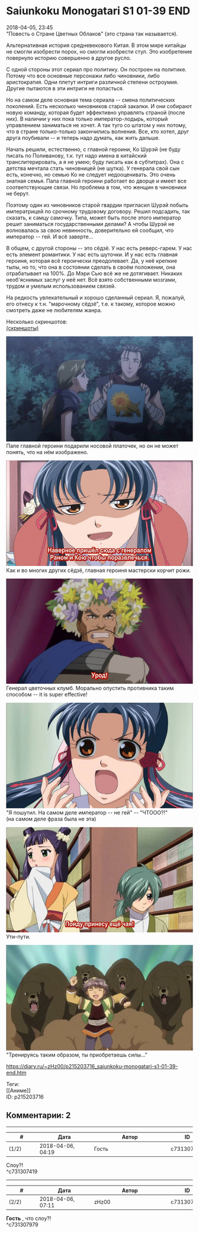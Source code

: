 Saiunkoku Monogatari S1 01-39 END
=================================

  
2018-04-05, 23:45  
 "Повесть о Стране Цветных Облаков" (это страна так называется).   
   
 Альтернативная история средневекового Китая. В этом мире китайцы не смогли изобрести порох, но смогли изобрести стул. Это изобретение повернуло историю совершенно в другое русло.   
   
 С одной стороны этот сериал про политику. Он построен на политике. Потому что все основные персонажи либо чиновники, либо аристократия. Одни плетут интриги различной степени остроумия. Другие пытаются в эти интриги не попасться.   
   
 Но на самом деле основная тема сериала -- смена политических поколений. Есть несколько чиновников старой закалки. И они собирают новую команду, которая будет эффективно управлять страной (после них). В наличии у них пока только император-лодырь, который управлением заниматься не хочет. А так туго со штатом у них потому, что в стране только-только закончились волнения. Все, кто хотел, друг друга поубивали -- и теперь надо думать, как жить дальше.   
   
 Начать решили, естественно, с главной героини, Ко Шурэй (не буду писать по Поливанову, т.к. тут надо имена в китайский транслитерировать, а я не умею; буду писать как в субтитрах). Она с детства мечтала стать чиновницей (не шутка). У генерала свой сын есть, конечно, но семью Ко не следует недооценивать. Это очень знатная семья. Папа главной героини работает во дворце и имеет все соответствующие связи. Но проблема в том, что женщин в чиновники не берут.   
   
 Поэтому один из чиновников старой гвардии пригласил Шурэй побыть императрицей по срочному трудовому договору. Решил подсадить, так сказать, к самцу самочку. Типа, может быть после этого император решит заниматься государственными делами? А чтобы Шурэй не волновалась за свою невинность, доверительно ей сообщил, что император -- гей. И всё заверте...   
   
 В общем, с другой стороны -- это сёдзё. У нас есть реверс-гарем. У нас есть элемент романтики. У нас есть шуточки. И у нас есть главная героиня, которая всё героически преодолевает. Да, у неё крепкие тылы, но то, что она в состоянии сделать в своём положении, она отрабатывает на 100%. До Мэри Сью всё же не дотягивает. Никаких необ'яснимых заслуг у неё нет. Всё взято собственными мозгами, трудом и умелым использованием связей.   
   
 На редкость увлекательный и хорошо сделанный сериал. Я, пожалуй, его отнесу к т.н. "марочному сёдзё", т.е. к такому, которое можно смотреть даже не любителям жанра.   
   
 Несколько скриншотов:   
  [(скриншоты)](https://zHz00.diary.ru/p215203716.htm?index=1#linkmore215203716m1)      
    
  [![](pics/KjlCowVl.jpg)](https://i.imgur.com/KjlCowV.jpg)    
 Папе главной героини подарили носовой платочек, но он не может понять, что на нём изображено.   
   
  [![](pics/Q2WbBpul.jpg)](https://i.imgur.com/Q2WbBpu.jpg)    
 Как и во многих других сёдзё, главная героиня мастерски корчит рожи.   
   
  [![](pics/rcVLIsHl.jpg)](https://i.imgur.com/rcVLIsH.jpg)    
 Генерал цветочных клумб. Морально опустить противника таким способом -- it is super effective!   
   
  [![](pics/3IhGaAZl.jpg)](https://i.imgur.com/3IhGaAZ.jpg)    
 "Я пошутил. На самом деле император -- не гей" -- "ЧТООО?!"   
 (на самом деле фраза была не эта)   
   
  [![](pics/dKSI96Wl.jpg)](https://i.imgur.com/dKSI96W.jpg)    
 Ути-пути.   
   
  [![](pics/Ecv9aCKl.jpg)](https://i.imgur.com/Ecv9aCK.jpg)    
 "Тренируясь таким образом, ты приобретаешь силы..."   
      
  
<https://diary.ru/~zHz00/p215203716_saiunkoku-monogatari-s1-01-39-end.htm>  
  
Теги:  
[[Аниме]]  
ID: p215203716  


Комментарии: 2
--------------

  


---



|         #         |              Дата              |                     Автор                     |           ID           |
| --- | --- | --- | --- |
| (1/2) | 2018-04-06, 04:19 | Гость | c731307419 |

  
 Слоу?!   
 ^c731307419

---



|         #         |              Дата              |                     Автор                     |           ID           |
| --- | --- | --- | --- |
| (2/2) | 2018-04-06, 07:11 | zHz00 | c731307979 |

  
  **Гость**  , что слоу?!   
 ^c731307979